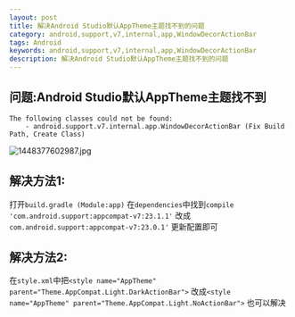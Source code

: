 ```yaml
---
layout: post
title: 解决Android Studio默认AppTheme主题找不到的问题
category: android,support,v7,internal,app,WindowDecorActionBar
tags: Android
keywords: android,support,v7,internal,app,WindowDecorActionBar
description: 解决Android Studio默认AppTheme主题找不到的问题
---
```


## 问题:Android Studio默认AppTheme主题找不到

    The following classes could not be found:
        - android.support.v7.internal.app.WindowDecorActionBar (Fix Build Path, Create Class)
        
![][1]

## 解决方法1:

打开`build.gradle (Module:app)`
在`dependencies`中找到`compile 'com.android.support:appcompat-v7:23.1.1'`
改成`com.android.support:appcompat-v7:23.0.1'`
更新配置即可

## 解决方法2:

在`style.xml`中把`<style name="AppTheme" parent="Theme.AppCompat.Light.DarkActionBar">`
改成`<style name="AppTheme" parent="Theme.AppCompat.Light.NoActionBar">`
也可以解决

  [1]: /assets/images/Android-Studio-The-following-classes-could-not-be-found/1448377602987.jpg "1448377602987.jpg"